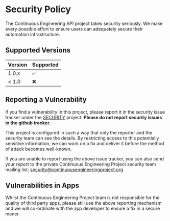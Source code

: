 # Security Policy

The Continuous Engineering API project takes security seriously. We make every possible effort to ensure users can adequately secure their automation infrastructure.

## Supported Versions

| Version | Supported          |
| ------- | ------------------ |
| 1.0.x   | :white_check_mark: |
| < 1.0   | :x:                |


## Reporting a Vulnerability

If you find a vulnerability in this project, please report it in the security issue tracker under the [SECURITY](https://continuousengineeringproject.myjetbrains.com/youtrack/newIssue?project=SEC) project. **Please do not report security issues in the github tracker.**

This project is configured in such a way that only the reporter and the security team can see the details. By restricting access to this potentially sensitive information, we can work on a fix and deliver it before the method of attack becomes well-known.

If you are unable to report using the above issue tracker, you can also send your report to the private Continuous Engineering Project security team mailing list: security@continuousengineeringproject.org

## Vulnerabilities in Apps

Whilst the Continuous Engineering Project team is not responsible for the quality of third party apps, please still use the above reporting mechanism and we will co-ordinate with the app developer to ensure a fix in a secure maner.